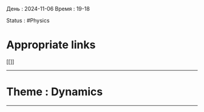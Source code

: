 День : 2024-11-06 
Время : 19-18

Status : #Physics  


# Appropriate links
[[]]

---

# Theme : Dynamics








---
